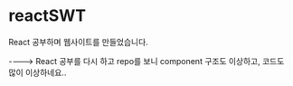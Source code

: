 # reactSWT

React 공부하며 웹사이트를 만들었습니다.

----> React 공부를 다시 하고 repo를 보니 component 구조도 이상하고, 코드도 많이 이상하네요..
